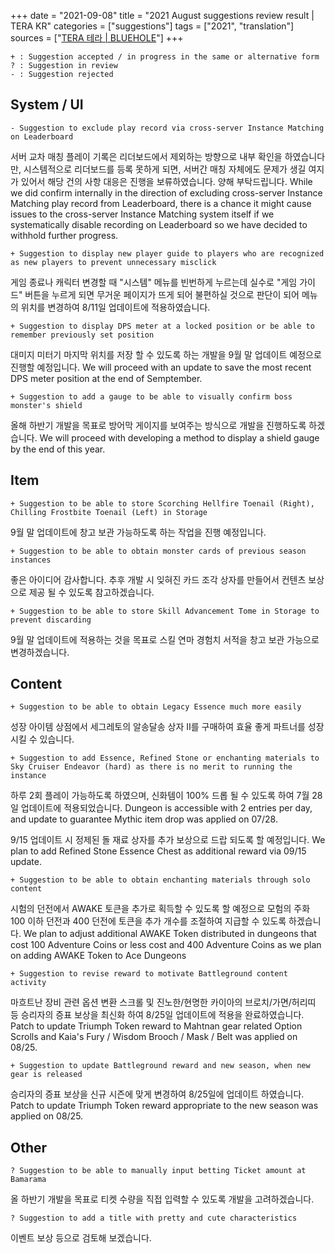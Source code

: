 +++
date = "2021-09-08"
title = "2021 August suggestions review result | TERA KR"
categories = ["suggestions"]
tags = ["2021", "translation"]
sources = ["[TERA 테라 | BLUEHOLE](https://playtera.co.kr/news/devnotes/579)"]
+++

```
+ : Suggestion accepted / in progress in the same or alternative form 
? : Suggestion in review
- : Suggestion rejected
```

## System / UI

```
- Suggestion to exclude play record via cross-server Instance Matching on Leaderboard
```

서버 교차 매칭 플레이 기록은 리더보드에서 제외하는 방향으로 내부 확인을 하였습니다만, 시스템적으로 리더보드를 등록 못하게 되면, 서버간 매칭 자체에도 문제가 생길 여지가 있어서 해당 건의 사항 대응은 진행을 보류하였습니다. 양해 부탁드립니다.
While we did confirm internally in the direction of excluding cross-server Instance Matching play record from Leaderboard, there is a chance it might cause issues to the cross-server Instance Matching system itself if we systematically disable recording on Leaderboard so we have decided to withhold further progress.

```
+ Suggestion to display new player guide to players who are recognized as new players to prevent unnecessary misclick
```

게임 종료나 캐릭터 변경할 때 "시스템" 메뉴를 빈번하게 누르는데 실수로 "게임 가이드" 버튼을 누르게 되면 무거운 페이지가 뜨게 되어 불편하실 것으로 판단이 되어 메뉴의 위치를 변경하여 8/11일 업데이트에 적용하였습니다.

```
+ Suggestion to display DPS meter at a locked position or be able to remember previously set position
```

대미지 미터기 마지막 위치를 저장 할 수 있도록 하는 개발을 9월 말 업데이트 예정으로 진행할 예정입니다.
We will proceed with an update to save the most recent DPS meter position at the end of Semptember.

```
+ Suggestion to add a gauge to be able to visually confirm boss monster's shield
```

올해 하반기 개발을 목표로 방어막 게이지를 보여주는 방식으로 개발을 진행하도록 하겠습니다.
We will proceed with developing a method to display a shield gauge by the end of this year.

## Item

```
+ Suggestion to be able to store Scorching Hellfire Toenail (Right), Chilling Frostbite Toenail (Left) in Storage
```

9월 말 업데이트에 창고 보관 가능하도록 하는 작업을 진행 예정입니다.

```
+ Suggestion to be able to obtain monster cards of previous season instances
```

좋은 아이디어 감사합니다. 추후 개발 시 잊혀진 카드 조각 상자를 만들어서 컨텐츠 보상으로 제공 될 수 있도록 참고하겠습니다.

```
+ Suggestion to be able to store Skill Advancement Tome in Storage to prevent discarding
```

9월 말 업데이트에 적용하는 것을 목표로 스킬 연마 경험치 서적을 창고 보관 가능으로 변경하겠습니다.

## Content

```
+ Suggestion to be able to obtain Legacy Essence much more easily
```

성장 아이템 상점에서 세그레토의 알송달송 상자 II를 구매하여 효율 좋게 파트너를 성장시킬 수 있습니다.

```
+ Suggestion to add Essence, Refined Stone or enchanting materials to Sky Cruiser Endeavor (hard) as there is no merit to running the instance
```

하루 2회 플레이 가능하도록 하였으며, 신화템이 100% 드롭 될 수 있도록 하여 7월 28일 업데이트에 적용되었습니다.
Dungeon is accessible with 2 entries per day, and update to guarantee Mythic item drop was applied on 07/28.

9/15 업데이트 시 정제된 돌 재료 상자를 추가 보상으로 드랍 되도록 할 예정입니다.
We plan to add Refined Stone Essence Chest as additional reward via 09/15 update.

```
+ Suggestion to be able to obtain enchanting materials through solo content
```

시험의 던전에서 AWAKE 토큰을 추가로 획득할 수 있도록 할 예정으로 모험의 주화 100 이하 던전과 400 던전에 토큰을 추가 개수를 조절하여 지급할 수 있도록 하겠습니다.
We plan to adjust additional AWAKE Token distributed in dungeons that cost 100 Adventure Coins or less cost and 400 Adventure Coins as we plan on adding AWAKE Token to Ace Dungeons

```
+ Suggestion to revise reward to motivate Battleground content activity
```

마흐트난 장비 관련 옵션 변환 스크롤 및 진노한/현명한 카이아의 브로치/가면/허리띠 등 승리자의 증표 보상을 최신화 하여 8/25일 업데이트에 적용을 완료하였습니다.
Patch to update Triumph Token reward to Mahtnan gear related Option Scrolls and Kaia's Fury / Wisdom Brooch / Mask / Belt was applied on 08/25.

```
+ Suggestion to update Battleground reward and new season, when new gear is released
```

승리자의 증표 보상을 신규 시즌에 맞게 변경하여 8/25일에 업데이트 하였습니다.
Patch to update Triumph Token reward appropriate to the new season was applied on 08/25.

## Other

```
? Suggestion to be able to manually input betting Ticket amount at Bamarama
```

올 하반기 개발을 목표로 티켓 수량을 직접 입력할 수 있도록 개발을 고려하겠습니다.

```
? Suggestion to add a title with pretty and cute characteristics
```

이벤트 보상 등으로 검토해 보겠습니다.
